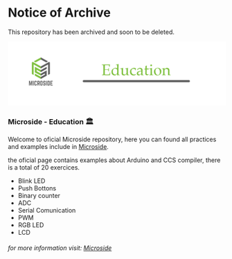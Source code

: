 # Notice of Archive

This repository has been archived and soon to be deleted.


![Screenshot](logo1.png)


### Microside - Education 🏛 

Welcome to oficial Microside repository, here you can found all practices and examples include in [Microside](https://microside.com/educativo/).

the oficial page contains examples about Arduino and CCS compiler, there is a total of 20 exercices. 

 
- Blink LED
- Push Bottons
- Binary counter
- ADC 
- Serial Comunication 
- PWM 
- RGB LED 
- LCD 






###### for  more information  visit:  [Microside](https://microside.com)
